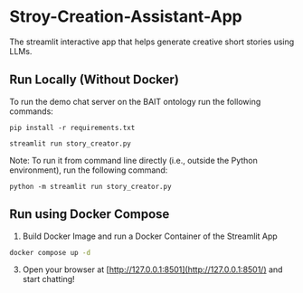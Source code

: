 # Stroy-Creation-Assistant-App
The streamlit interactive app that helps generate creative short stories using LLMs.

## Run Locally (Without Docker)

To run the demo chat server on the BAIT ontology run the following commands:

```
pip install -r requirements.txt
```

```
streamlit run story_creator.py
```

Note: To run it from command line directly (i.e., outside the Python environment), run the following command:
```
python -m streamlit run story_creator.py
```


## Run using Docker Compose

1. Build Docker Image and run a Docker Container of the Streamlit App
```zsh
docker compose up -d
```
3. Open your browser at [http://127.0.0.1:8501](http://127.0.0.1:8501/) and start chatting!
